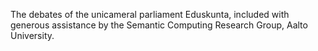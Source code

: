 The debates of the unicameral parliament Eduskunta, included with generous assistance by the Semantic Computing Research Group, Aalto University.

